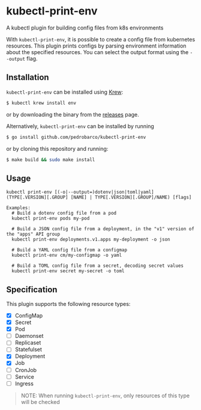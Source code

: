 # kubectl-print-env

A kubectl plugin for building config files from k8s environments

With `kubectl-print-env`, it is possible to create a config file from kubernetes
resources. This plugin prints configs by parsing environment information about
the specified resources. You can select the output format using the `--output`
flag.


## Installation

`kubectl-print-env` can be installed using [Krew](https://krew.sigs.k8s.io):

```bash
$ kubectl krew install env
```

or by downloading the binary from the [releases](https://github.com/pedrobarco/kubectl-print-env/releases) page.

Alternatively, `kubectl-print-env` can be installed by running

```bash
$ go install github.com/pedrobarco/kubectl-print-env
```

or by cloning this repository and running:

```bash
$ make build && sudo make install
```


## Usage

```
kubectl print-env [(-o|--output=)dotenv|json|toml|yaml] (TYPE[.VERSION][.GROUP] [NAME] | TYPE[.VERSION][.GROUP]/NAME) [flags]

Examples:
  # Build a dotenv config file from a pod
  kubectl print-env pods my-pod

  # Build a JSON config file from a deployment, in the "v1" version of the "apps" API group
  kubectl print-env deployments.v1.apps my-deployment -o json

  # Build a YAML config file from a configmap
  kubectl print-env cm/my-configmap -o yaml

  # Build a TOML config file from a secret, decoding secret values
  kubectl print-env secret my-secret -o toml
```

## Specification

This plugin supports the following resource types:
- [x] ConfigMap
- [x] Secret
- [x] Pod
- [ ] Daemonset
- [ ] Replicaset
- [ ] Statefulset
- [x] Deployment
- [x] Job
- [ ] CronJob
- [ ] Service
- [ ] Ingress

> NOTE: When running `kubectl-print-env`, only resources of this type will be checked
